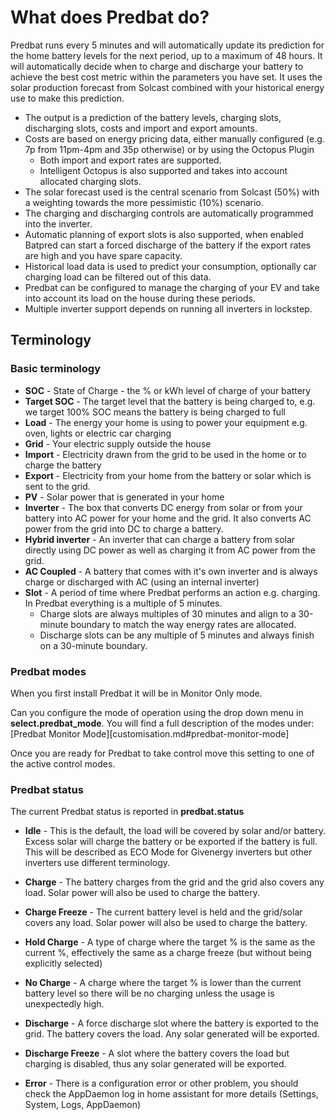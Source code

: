 # What does Predbat do?

Predbat runs every 5 minutes and will automatically update its prediction for the home battery levels for the next period,
up to a maximum of 48 hours. It will automatically decide when to charge and discharge your battery to achieve the best cost
metric within the parameters you have set. It uses the solar production forecast from Solcast combined with your historical
energy use to make this prediction.

- The output is a prediction of the battery levels, charging slots, discharging slots, costs and import and export amounts.
- Costs are based on energy pricing data, either manually configured (e.g. 7p from 11pm-4pm and 35p otherwise) or by using the Octopus Plugin
    - Both import and export rates are supported.
    - Intelligent Octopus is also supported and takes into account allocated charging slots.  
- The solar forecast used is the central scenario from Solcast (50%) with a weighting towards the more pessimistic (10%) scenario.
- The charging and discharging controls are automatically programmed into the inverter.
- Automatic planning of export slots is also supported, when enabled Batpred can start a forced discharge of the battery if
the export rates are high and you have spare capacity.
- Historical load data is used to predict your consumption, optionally car charging load can be filtered out of this data.
- Predbat can be configured to manage the charging of your EV and take into account its load on the house during these periods.
- Multiple inverter support depends on running all inverters in lockstep.

## Terminology

### Basic terminology

- **SOC** - State of Charge - the % or kWh level of charge of your battery
- **Target SOC** - The target level that the battery is being charged to, e.g. we target 100% SOC means the battery is being charged to full
- **Load** - The energy your home is using to power your equipment e.g. oven, lights or electric car charging
- **Grid** - Your electric supply outside the house
- **Import** - Electricity drawn from the grid to be used in the home or to charge the battery
- **Export** - Electricity from your home from the battery or solar which is sent to the grid.
- **PV** - Solar power that is generated in your home
- **Inverter** - The box that converts DC energy from solar or from your battery into AC power for your home and the grid. It also
converts AC power from the grid into DC to charge a battery.
- **Hybrid inverter** - An inverter that can charge a battery from solar directly using DC power as well as charging it from AC power from the grid.
- **AC Coupled** - A battery that comes with it's own inverter and is always charge or discharged with AC (using an internal inverter)
- **Slot** - A period of time where Predbat performs an action e.g. charging. In Predbat everything is a multiple of 5 minutes.
    - Charge slots are always multiples of 30 minutes and align to a 30-minute boundary to match the way energy rates are allocated.
    - Discharge slots can be any multiple of 5 minutes and always finish on a 30-minute boundary.

### Predbat modes

When you first install Predbat it will be in Monitor Only mode. 

Can you configure the mode of operation using the drop down menu in **select.predbat_mode**. 
You will find a full description of the modes under: [Predbat Monitor Mode][customisation.md#predbat-monitor-mode]

Once you are ready for Predbat to take control move this setting to one of the active control modes.

### Predbat status

The current Predbat status is reported in **predbat.status**

- **Idle** - This is the default, the load will be covered by solar and/or battery. Excess solar will charge the battery or be
exported if the battery is full. This will be described as ECO Mode for Givenergy inverters but other inverters use different terminology.

- **Charge** - The battery charges from the grid and the grid also covers any load. Solar power will also be used to charge the battery.
- **Charge Freeze** - The current battery level is held and the grid/solar covers any load. Solar power will also be used to charge the battery.
- **Hold Charge** - A type of charge where the target % is the same as the current %, effectively the same as a charge freeze (but without being explicitly selected)
- **No Charge** - A charge where the target % is lower than the current battery level so there will be no charging unless the usage is unexpectedly high.

- **Discharge** - A force discharge slot where the battery is exported to the grid. The battery covers the load. Any solar generated will be exported.
- **Discharge Freeze** - A slot where the battery covers the load but charging is disabled, thus any solar generated will be exported.

- **Error** - There is a configuration error or other problem, you should check the AppDaemon log in home assistant for more details (Settings, System, Logs, AppDaemon)
